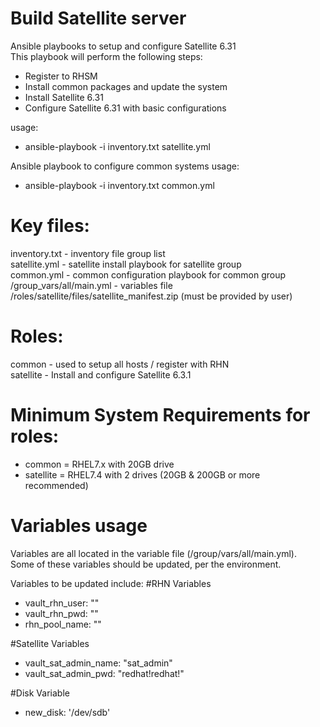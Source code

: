 # Build Satellite server

Ansible playbooks to setup and configure Satellite 6.31   
This playbook will perform the following steps:  
  - Register to RHSM
  - Install common packages and update the system
  - Install Satellite 6.31
  - Configure Satellite 6.31 with basic configurations
  
usage:  
  - ansible-playbook -i inventory.txt satellite.yml

Ansible playbook to configure common systems
usage:  
 - ansible-playbook -i inventory.txt common.yml

# Key files:  
  inventory.txt - inventory file group list   
  satellite.yml - satellite install playbook for satellite group     
  common.yml - common configuration playbook for common group     
  /group_vars/all/main.yml - variables file
  /roles/satellite/files/satellite_manifest.zip  (must be provided by user)

# Roles:  
  common - used to setup all hosts / register with RHN  
  satellite - Install and configure Satellite 6.3.1   

# Minimum System Requirements for roles:  
  - common = RHEL7.x with 20GB drive  
  - satellite = RHEL7.4 with 2 drives (20GB & 200GB or more recommended)  

# Variables usage
Variables are all located in the variable file (/group/vars/all/main.yml).  
Some of these variables should be updated, per the environment.  

Variables to be updated include:
  #RHN Variables  
-  vault_rhn_user: "<enter your ID>"
-  vault_rhn_pwd: "<enter your password>"
-  rhn_pool_name: "<your rhn_pool_name>"

  #Satellite Variables  
-  vault_sat_admin_name: "sat_admin"
-  vault_sat_admin_pwd: "redhat!redhat!"

  #Disk Variable
-  new_disk: '/dev/sdb'
